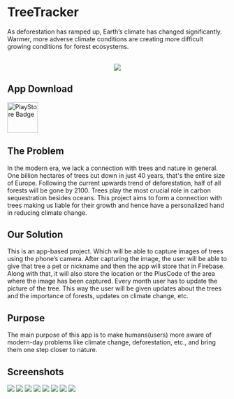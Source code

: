 # TreeTracker

As deforestation has ramped up, Earth’s climate has changed significantly. Warmer, more adverse climate conditions are creating more difficult growing conditions for forest ecosystems. 
<br><br>
<center>
<img src='./assets/images/tree2.png' alt-'TreeTracker'>
</center>

<h2>App Download </h2>

<a href='https://play.google.com/store/apps/details?id=com.treetracker.app'>
<img src = './README/badge.png' height=70 alt="PlayStore Badge">
</a>

<h2>The Problem</h2>

In the modern era, we lack a connection with trees and nature in general.
One billion hectares of trees cut down in just 40 years, that's the entire size of Europe.
Following the current upwards trend of deforestation, half of all forests will be gone by 2100.
Trees play the most crucial role in carbon sequestration besides oceans.
This project aims to form a connection with trees making us liable for their growth and hence have a personalized hand in reducing climate change.


<h2>Our Solution</h2>

This is an app-based project. Which will be able to capture images of trees using the phone’s camera. After capturing the image, the user will be able to give that tree a pet or nickname and then the app will store that in Firebase. Along with that, it will also store the location or the PlusCode of the area where the image has been captured. Every month user has to update the picture of the tree. This way the user will be given updates about the trees and the importance of forests, updates on climate change, etc. 


<h2>Purpose</h2>

The main purpose of this app is to make humans(users) more aware of modern-day problems like climate change, deforestation, etc., and bring them one step closer to nature.

<h2> Screenshots </h2>
<img src="./README/google.png">
<img src="./README/home.png">
<img src="./README/new.png">
<img src="./README/gallery.png">
<img src="./README/maps.png">
<img src="./README/weather.png">
<img src="./README/aqi.png">
<img src="./README/climatechange.png">



